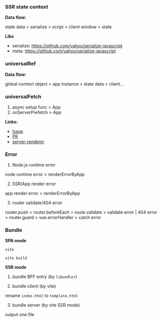 ### SSR state context

**Data flow:**

state data > serialize > script > client window > state

**Libs**

- serialize: https://github.com/yahoo/serialize-javascript
- meta: https://github.com/yahoo/serialize-javascript

### universalRef

**Data flow:**

global context object > app instance > state data > client...

### universalFetch

1. async setup func > App
2. onServerPrefetch > App

**Links:**

- [Issue](https://github.com/vuejs/vue-next/issues/2736)
- [PR](https://github.com/vuejs/vue-next/pull/2881)
- [server-renderer](https://github.com/vuejs/vue-next/blob/master/packages/server-renderer/src/render.ts#L96)

### Error

1. Node.js runtime error

node runtime error > renderErrorByApp

2. SSR/App render error

app render error > renderErrorByApp

3. router validate/404 error

router.push > router.beforeEach > route.validate > validate error | 404 error > router.guard > vue.errorHandler > catch error

### Bundle

**SPA mode**

```
vite

vite build
```

**SSR mode**

1. bundle BFF entry (by `libundler`)

2. bundle client (by vite)

rename `index.html` to `template.html`

3. bundle server (by vite SSR mode)

output one file
